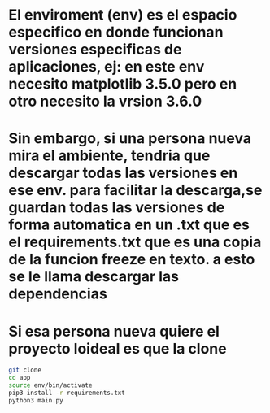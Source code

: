 # El enviroment (env) es el espacio especifico en donde funcionan versiones especificas de aplicaciones, ej: en este env necesito matplotlib 3.5.0 pero en otro necesito la vrsion 3.6.0

# Sin embargo, si una persona nueva mira el ambiente, tendria que descargar todas las versiones en ese env. para facilitar la descarga,se guardan todas las versiones de forma automatica en un .txt que es el requirements.txt que es una copia de la funcion freeze en texto. a esto se le llama  descargar las dependencias
# Si esa persona nueva quiere el proyecto loideal es que la clone

```sh
git clone
cd app
source env/bin/activate
pip3 install -r requirements.txt
python3 main.py
```


